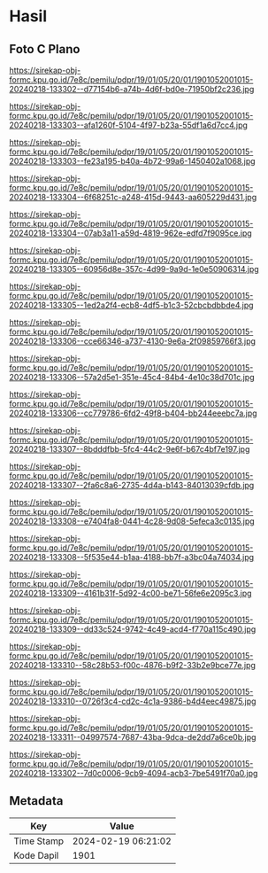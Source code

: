 # Hasil

## Foto C Plano

https://sirekap-obj-formc.kpu.go.id/7e8c/pemilu/pdpr/19/01/05/20/01/1901052001015-20240218-133302--d77154b6-a74b-4d6f-bd0e-71950bf2c236.jpg

https://sirekap-obj-formc.kpu.go.id/7e8c/pemilu/pdpr/19/01/05/20/01/1901052001015-20240218-133303--afa1260f-5104-4f97-b23a-55df1a6d7cc4.jpg

https://sirekap-obj-formc.kpu.go.id/7e8c/pemilu/pdpr/19/01/05/20/01/1901052001015-20240218-133303--fe23a195-b40a-4b72-99a6-1450402a1068.jpg

https://sirekap-obj-formc.kpu.go.id/7e8c/pemilu/pdpr/19/01/05/20/01/1901052001015-20240218-133304--6f68251c-a248-415d-9443-aa605229d431.jpg

https://sirekap-obj-formc.kpu.go.id/7e8c/pemilu/pdpr/19/01/05/20/01/1901052001015-20240218-133304--07ab3a11-a59d-4819-962e-edfd7f9095ce.jpg

https://sirekap-obj-formc.kpu.go.id/7e8c/pemilu/pdpr/19/01/05/20/01/1901052001015-20240218-133305--60956d8e-357c-4d99-9a9d-1e0e50906314.jpg

https://sirekap-obj-formc.kpu.go.id/7e8c/pemilu/pdpr/19/01/05/20/01/1901052001015-20240218-133305--1ed2a2f4-ecb8-4df5-b1c3-52cbcbdbbde4.jpg

https://sirekap-obj-formc.kpu.go.id/7e8c/pemilu/pdpr/19/01/05/20/01/1901052001015-20240218-133306--cce66346-a737-4130-9e6a-2f09859766f3.jpg

https://sirekap-obj-formc.kpu.go.id/7e8c/pemilu/pdpr/19/01/05/20/01/1901052001015-20240218-133306--57a2d5e1-351e-45c4-84b4-4e10c38d701c.jpg

https://sirekap-obj-formc.kpu.go.id/7e8c/pemilu/pdpr/19/01/05/20/01/1901052001015-20240218-133306--cc779786-6fd2-49f8-b404-bb244eeebc7a.jpg

https://sirekap-obj-formc.kpu.go.id/7e8c/pemilu/pdpr/19/01/05/20/01/1901052001015-20240218-133307--8bdddfbb-5fc4-44c2-9e6f-b67c4bf7e197.jpg

https://sirekap-obj-formc.kpu.go.id/7e8c/pemilu/pdpr/19/01/05/20/01/1901052001015-20240218-133307--2fa6c8a6-2735-4d4a-b143-84013039cfdb.jpg

https://sirekap-obj-formc.kpu.go.id/7e8c/pemilu/pdpr/19/01/05/20/01/1901052001015-20240218-133308--e7404fa8-0441-4c28-9d08-5efeca3c0135.jpg

https://sirekap-obj-formc.kpu.go.id/7e8c/pemilu/pdpr/19/01/05/20/01/1901052001015-20240218-133308--5f535e44-b1aa-4188-bb7f-a3bc04a74034.jpg

https://sirekap-obj-formc.kpu.go.id/7e8c/pemilu/pdpr/19/01/05/20/01/1901052001015-20240218-133309--4161b31f-5d92-4c00-be71-56fe6e2095c3.jpg

https://sirekap-obj-formc.kpu.go.id/7e8c/pemilu/pdpr/19/01/05/20/01/1901052001015-20240218-133309--dd33c524-9742-4c49-acd4-f770a115c490.jpg

https://sirekap-obj-formc.kpu.go.id/7e8c/pemilu/pdpr/19/01/05/20/01/1901052001015-20240218-133310--58c28b53-f00c-4876-b9f2-33b2e9bce77e.jpg

https://sirekap-obj-formc.kpu.go.id/7e8c/pemilu/pdpr/19/01/05/20/01/1901052001015-20240218-133310--0726f3c4-cd2c-4c1a-9386-b4d4eec49875.jpg

https://sirekap-obj-formc.kpu.go.id/7e8c/pemilu/pdpr/19/01/05/20/01/1901052001015-20240218-133311--04997574-7687-43ba-9dca-de2dd7a6ce0b.jpg

https://sirekap-obj-formc.kpu.go.id/7e8c/pemilu/pdpr/19/01/05/20/01/1901052001015-20240218-133302--7d0c0006-9cb9-4094-acb3-7be5491f70a0.jpg


## Metadata

| Key        | Value               |
| ---------- | ------------------- |
| Time Stamp | 2024-02-19 06:21:02 |
| Kode Dapil | 1901                |




